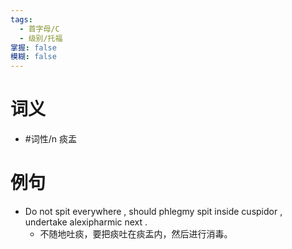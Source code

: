 ```yaml
---
tags:
  - 首字母/C
  - 级别/托福
掌握: false
模糊: false
---
```

# 词义
- #词性/n  痰盂
# 例句
- Do not spit everywhere , should phlegmy spit inside cuspidor , undertake alexipharmic next .
	- 不随地吐痰，要把痰吐在痰盂内，然后进行消毒。
